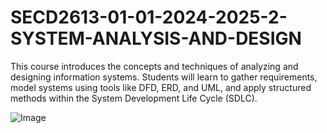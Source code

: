# SECD2613-01-01-2024-2025-2-SYSTEM-ANALYSIS-AND-DESIGN
This course introduces the concepts and techniques of analyzing and designing information systems. Students will learn to gather requirements, model systems using tools like DFD, ERD, and UML, and apply structured methods within the System Development Life Cycle (SDLC).

![Image](https://github.com/user-attachments/assets/110b73e6-4e6b-4178-9975-94db09c56646)

